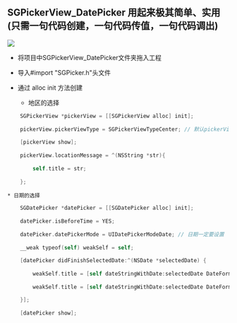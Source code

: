 ## SGPickerView_DatePicker 用起来极其简单、实用(只需一句代码创建，一句代码传值，一句代码调出)

![](https://github.com/kingsic/SGPickerView_DatePicker/raw/master/Gif/sorgle.gif) 

* 将项目中SGPickerView_DatePicker文件夹拖入工程

* 导入#import "SGPicker.h"头文件

* 通过 alloc init 方法创建

    * 地区的选择
```Objective-C
    SGPickerView *pickerView = [[SGPickerView alloc] init];
    
    pickerView.pickerViewType = SGPickerViewTypeCenter; // 默认pickerViewType为SGPickerViewTypeBottom
    
    [pickerView show];
    
    pickerView.locationMessage = ^(NSString *str){
    
        self.title = str;
    
    };
```
 
    * 日期的选择
```Objective-C
    SGDatePicker *datePicker = [[SGDatePicker alloc] init];
    
    datePicker.isBeforeTime = YES; 
    
    datePicker.datePickerMode = UIDatePickerModeDate; // 日期一定要设置
    
    __weak typeof(self) weakSelf = self;
    
    [datePicker didFinishSelectedDate:^(NSDate *selectedDate) {
    
        weakSelf.title = [self dateStringWithDate:selectedDate DateFormat:@"yyyy年MM月dd日"]; // 日期设置
        
        weakSelf.title = [self dateStringWithDate:selectedDate DateFormat:@"MM月dd日 HH:mm"]; // 时间设置

    }];
    
    [datePicker show];
```

